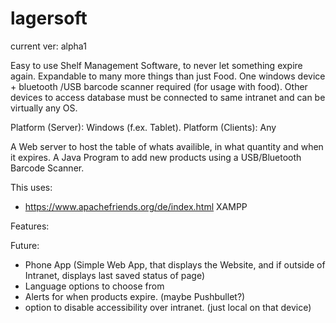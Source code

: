 
# lagersoft 
current ver: alpha1

Easy to use Shelf Management Software, to never let something expire again. Expandable to many more things than just Food. 
One windows device + bluetooth /USB barcode scanner required (for usage with food). Other devices to access database must be connected to same intranet and can be virtually any OS.

Platform (Server): Windows (f.ex. Tablet).
Platform (Clients): Any

A Web server to host the table of whats availible, in what quantity and when it expires.
A Java Program to add new products using a USB/Bluetooth Barcode Scanner.

This uses:
  - https://www.apachefriends.org/de/index.html XAMPP

Features:

Future:
  - Phone App (Simple Web App, that displays the Website, and if outside of Intranet, displays last saved status of page)
  - Language options to choose from
  - Alerts for when products expire. (maybe Pushbullet?)
  - option to disable accessibility over intranet. (just local on that device)
